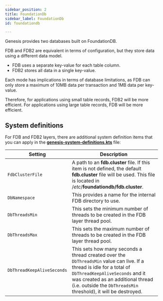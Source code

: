 ```yaml
---
sidebar_position: 2
title: FoundationDb
sidebar_label: FoundationDb
id: foundationdb

---
```


Genesis provides two databases built on FoundationDB.

FDB and FDB2 are equivalent in terms of configuration, but they store data using a different data model. 

- FDB uses a separate key-value for each table column. 
- FDB2 stores all data in a single key-value. 

Each mode has implications in terms of database limitations, as FDB can only store a maximum of 10MB data per transaction and 1MB data per key-value. 

Therefore, for applications using small table records, FDB2 will be more efficient. For applications using large table records, FDB will be more efficient.

## System definitions
For FDB and FDB2 layers, there are additional system definition items that you can apply in the [**genesis-system-definitions.kts**](/creating-applications/configure-runtime/system-definitions/) file:


| Setting   | Description   |
|----------|-------------|
| `FdbClusterFile` | A path to an **fdb.cluster** file. If this item is not defined, the default **fdb.cluster** file will be used. This file is located in  /_etc_/**foundationdb/fdb.cluster**. |
| `DbNamespace` | This provides a name for the internal FDB directory to use. |  
| `DbThreadsMin` | This sets the minimum number of threads to be created in the FDB layer thread pool. |
| `DbThreadsMax` | This sets the maximum number of threads to be created in the FDB layer thread pool. |  
| `DbThreadKeepAliveSeconds` | This sets how many seconds a thread created over the `DbThreadsMin` value can live. If a thread is idle for a total of `DbThreadKeepAliveSeconds` and it was created as an additional thread (i.e. outside the `DbThreadsMin` threshold), it will be destroyed. |